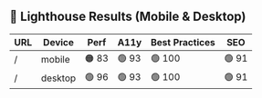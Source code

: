 ## 🚦 Lighthouse Results (Mobile & Desktop)
| URL | Device | Perf | A11y | Best Practices | SEO |
| --- | ------ | ---- | ---- | -------------- | --- |
| / | mobile | 🟠 83 | 🟢 93 | 🟢 100 | 🟢 91 |
| / | desktop | 🟢 96 | 🟢 93 | 🟢 100 | 🟢 91 |
